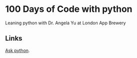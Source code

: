 # 100 Days of Code with python

Leaning python with Dr. Angela Yu at London App Brewery


## Links
[Ask python](https://www.askpython.com).
